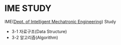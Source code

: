 # IME STUDY

IME([Dept. of Intelligent Mechatronic Engineering](http://imc.sejong.ac.kr/)) Study

- 3-1 자료구조(Data Structure)
- 3-2 알고리즘(Algorithm)
